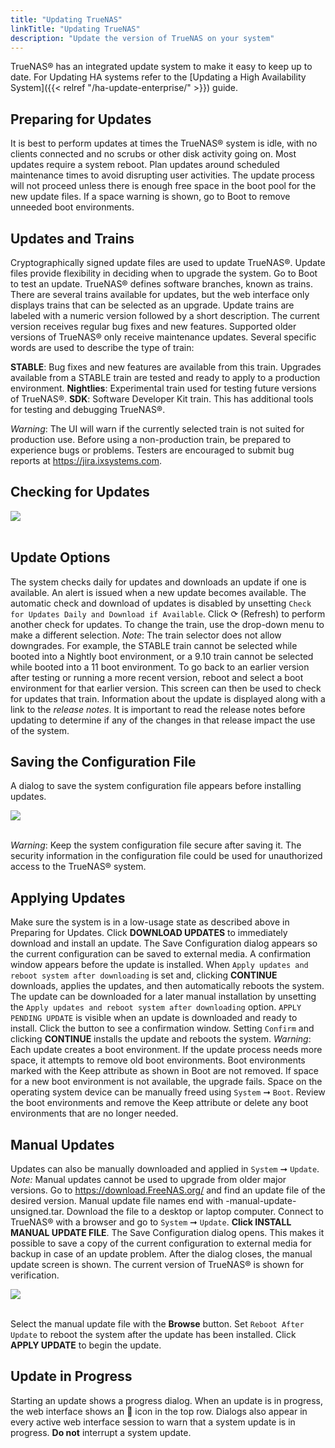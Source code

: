 ```yaml
---
title: "Updating TrueNAS"
linkTitle: "Updating TrueNAS"
description: "Update the version of TrueNAS on your system"
---
```


TrueNAS® has an integrated update system to make it easy to keep up to date.
For Updating HA systems refer to the [Updating a High Availability System]({{< relref "/ha-update-enterprise/" >}}) guide.

## Preparing for Updates
It is best to perform updates at times the TrueNAS® system is idle, with no clients connected and no scrubs or other disk activity going on. Most updates require a system reboot. Plan updates around scheduled maintenance times to avoid disrupting user activities.
The update process will not proceed unless there is enough free space in the boot pool for the new update files. If a space warning is shown, go to Boot to remove unneeded boot environments.

## Updates and Trains
Cryptographically signed update files are used to update TrueNAS®. Update files provide flexibility in deciding when to upgrade the system. Go to Boot to test an update.
TrueNAS® defines software branches, known as trains. There are several trains available for updates, but the web interface only displays trains that can be selected as an upgrade.
Update trains are labeled with a numeric version followed by a short description. The current version receives regular bug fixes and new features. Supported older versions of TrueNAS® only receive maintenance updates. Several specific words are used to describe the type of train:

**STABLE**: Bug fixes and new features are available from this train. Upgrades available from a STABLE train are tested and ready to apply to a production environment.
**Nightlies**: Experimental train used for testing future versions of TrueNAS®.
**SDK**: Software Developer Kit train. This has additional tools for testing and debugging TrueNAS®.

*Warning*:
The UI will warn if the currently selected train is not suited for production use. Before using a non-production train, be prepared to experience bugs or problems. Testers are encouraged to submit bug reports at https://jira.ixsystems.com.
## Checking for Updates

<img src="/images/12.0-system-update.png">
<br><br>

## Update Options
The system checks daily for updates and downloads an update if one is available. An alert is issued when a new update becomes available. The automatic check and download of updates is disabled by unsetting `Check for Updates Daily and Download if Available`. Click &#x27F3; (Refresh) to perform another check for updates.
To change the train, use the drop-down menu to make a different selection.
*Note*: The train selector does not allow downgrades. For example, the STABLE train cannot be selected while booted into a Nightly boot environment, or a 9.10 train cannot be selected while booted into a 11 boot environment. To go back to an earlier version after testing or running a more recent version, reboot and select a boot environment for that earlier version. This screen can then be used to check for updates that train.
Information about the update is displayed along with a link to the *release notes*. It is important to read the release notes before updating to determine if any of the changes in that release impact the use of the system.

## Saving the Configuration File
A dialog to save the system configuration file appears before installing updates.

<img src="/images/12.0-save-config.PNG ">
<br><br>

*Warning*: Keep the system configuration file secure after saving it. The security information in the configuration file could be used for unauthorized access to the TrueNAS® system.

## Applying Updates
Make sure the system is in a low-usage state as described above in Preparing for Updates.
Click **DOWNLOAD UPDATES** to immediately download and install an update.
The Save Configuration dialog appears so the current configuration can be saved to external media.
A confirmation window appears before the update is installed. When `Apply updates and reboot system after downloading` is set and, clicking **CONTINUE** downloads, applies the updates, and then automatically reboots the system. The update can be downloaded for a later manual installation by unsetting the `Apply updates and reboot system after downloading` option.
`APPLY PENDING UPDATE` is visible when an update is downloaded and ready to install. Click the button to see a confirmation window. Setting `Confirm` and clicking **CONTINUE** installs the update and reboots the system.
*Warning*: Each update creates a boot environment. If the update process needs more space, it attempts to remove old boot environments. Boot environments marked with the Keep attribute as shown in Boot are not removed. If space for a new boot environment is not available, the upgrade fails. Space on the operating system device can be manually freed using `System` ➞ `Boot`. Review the boot environments and remove the Keep attribute or delete any boot environments that are no longer needed.

## Manual Updates
Updates can also be manually downloaded and applied in `System` ➞ `Update`.
*Note:* Manual updates cannot be used to upgrade from older major versions.
Go to https://download.FreeNAS.org/ and find an update file of the desired version. Manual update file names end with -manual-update-unsigned.tar.
Download the file to a desktop or laptop computer. Connect to TrueNAS® with a browser and go to `System` ➞ `Update`. **Click INSTALL MANUAL UPDATE FILE**.
The Save Configuration dialog opens. This makes it possible to save a copy of the current configuration to external media for backup in case of an update problem.
After the dialog closes, the manual update screen is shown.
The current version of TrueNAS® is shown for verification.

<img src="/images/12.0-manual-update.PNG ">
<br><br>

Select the manual update file with the **Browse** button. Set `Reboot After Update` to reboot the system after the update has been installed. Click **APPLY UPDATE** to begin the update.

## Update in Progress
Starting an update shows a progress dialog. When an update is in progress, the web interface shows an  icon in the top row. Dialogs also appear in every active web interface session to warn that a system update is in progress. **Do not** interrupt a system update.

